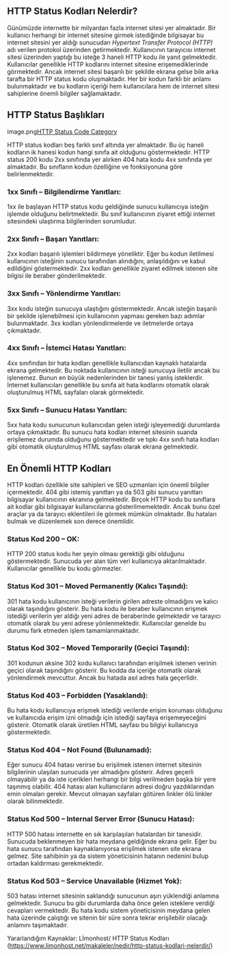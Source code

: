 ## HTTP Status Kodları Nelerdir?

Günümüzde internette bir milyardan fazla internet sitesi yer almaktadır. Bir kullanıcı herhangi bir internet sitesine girmek istediğinde bilgisayar bu internet sitesini yer aldığı sunucudan _Hypertext Transfer Protocol (HTTP)_ adı verilen protokol üzerinden getirmektedir. Kullanıcının tarayıcısı internet sitesi üzerinden yaptığı bu isteğe 3 haneli HTTP kodu ile yanıt gelmektedir. Kullanıcılar genellikle HTTP kodlarını internet sitesine erişemediklerinde görmektedir. Ancak internet sitesi başarılı bir şekilde ekrana gelse bile arka tarafta bir HTTP status kodu oluşmaktadır. Her bir kodun farklı bir anlamı bulunmaktadır ve bu kodların içeriği hem kullanıcılara hem de internet sitesi sahiplerine önemli bilgiler sağlamaktadır.


## HTTP Status Başlıkları

image.png[HTTP Status Code Category](https://mbilgil0.medium.com/http-status-code-9cb5bc7aafce)

HTTP status kodları beş farklı sınıf altında yer almaktadır. Bu üç haneli kodların ik hanesi kodun hangi sınıfa ait olduğunu göstermektedir. HTTP status 200 kodu 2xx sınıfında yer alırken 404 hata kodu 4xx sınıfında yer almaktadır. Bu sınıfların kodun özelliğine ve fonksiyonuna göre belirlenmektedir.


### 1xx Sınıfı – Bilgilendirme Yanıtları: 
1xx ile başlayan HTTP status kodu geldiğinde sunucu kullanıcıya isteğin işlemde olduğunu belirtmektedir. Bu sınıf kullanıcının ziyaret ettiği internet sitesindeki ulaştırma bilgilerinden sorumludur.

### 2xx Sınıfı – Başarı Yanıtları: 
2xx kodları başarılı işlemleri bildirmeye yöneliktir. Eğer bu kodun iletilmesi kullanıcının isteğinin sunucu tarafından alındığını, anlaşıldığını ve kabul edildiğini göstermektedir. 2xx kodları genellikle ziyaret edilmek istenen site bilgisi ile beraber gönderilmektedir.

### 3xx Sınıfı – Yönlendirme Yanıtları: 
3xx kodu isteğin sunucuya ulaştığını göstermektedir. Ancak isteğin başarılı bir şekilde işlenebilmesi için kullanıcının yapması gereken bazı adımlar bulunmaktadır. 3xx kodları yönlendirmelerde ve iletmelerde ortaya çıkmaktadır.

### 4xx Sınıfı – İstemci Hatası Yanıtları: 
4xx sınıfından bir hata kodları genellikle kullanıcıdan kaynaklı hatalarda ekrana gelmektedir. Bu noktada kullanıcının isteği sunucuya iletilir ancak bu işlenemez. Bunun en büyük nedenlerinden bir tanesi yanlış isteklerdir. İnternet kullanıcıları genellikle bu sınıfa ait hata kodlarını otomatik olarak oluşturulmuş HTML sayfaları olarak görmektedir.

### 5xx Sınıfı – Sunucu Hatası Yanıtları: 
5xx hata kodu sunucunun kullanıcıdan gelen isteği işleyemediği durumlarda ortaya çıkmaktadır. Bu sunucu hata kodları internet sitesinin suanda erişilemez durumda olduğunu göstermektedir ve tıpkı 4xx sınıfı hata kodları gibi otomatik oluşturulmuş HTML sayfası olarak ekrana gelmektedir.

## En Önemli HTTP Kodları

HTTP kodları özellikle site sahipleri ve SEO uzmanları için önemli bilgiler içermektedir. 404 gibi istemiş yanıtları ya da 503 gibi sunucu yanıtları bilgisayar kullanıcının ekranına gelmektedir. Birçok HTTP kodu bu sınıflara ait kodlar gibi bilgisayar kullanıcılarına gösterilmemektedir. Ancak bunu özel araçlar ya da tarayıcı eklentileri ile görmek mümkün olmaktadır. Bu hataları bulmak ve düzenlemek son derece önemlidir.


### Status Kod 200 – OK: 
HTTP 200 status kodu her şeyin olması gerektiği gibi olduğunu göstermektedir. Sunucuda yer alan tüm veri kullanıcıya aktarılmaktadır. Kullanıcılar genellikle bu kodu görmezler.

### Status Kod 301 – Moved Permanently (Kalıcı Taşındı): 
301 hata kodu kullanıcının isteği verilerin girilen adreste olmadığını ve kalıcı olarak taşındığını gösterir. Bu hata kodu ile beraber kullanıcının erişmek istediği verilerin yer aldığı yeni adres de beraberinde gelmektedir ve tarayıcı otomatik olarak bu yeni adrese yönlenmektedir. Kullanıcılar genelde bu durumu fark etmeden işlem tamamlanmaktadır.

### Status Kod 302 – Moved Temporarily (Geçici Taşındı): 
301 kodunun aksine 302 kodu kullanıcı tarafından erişilmek istenen verinin geçici olarak taşındığını gösterir. Bu kodda da içeriğe otomatik olarak yönlendirmek mevcuttur. Ancak bu hatada asıl adres hala geçerlidir.

### Status Kod 403 – Forbidden (Yasaklandı): 
Bu hata kodu kullanıcıya erişmek istediği verilerde erişim koruması olduğunu ve kullanıcıda erişim izni olmadığı için istediği sayfaya erişemeyeceğini gösterir. Otomatik olarak üretilen HTML sayfası bu bilgiyi kullanıcıya göstermektedir.

### Status Kod 404 – Not Found (Bulunamadı): 
Eğer sunucu 404 hatası verirse bu erişilmek istenen internet sitesinin bilgilerinin ulaşılan sunucuda yer almadığını gösterir. Adres geçerli olmayabilir ya da iste içerikleri herhangi bir bilgi verilmeden başka bir yere taşınmış olabilir. 404 hatası alan kullanıcıların adresi doğru yazdıklarından emin olmaları gerekir. Mevcut olmayan sayfaları götüren linkler ölü linkler olarak bilinmektedir.

### Status Kod 500 – Internal Server Error (Sunucu Hatası): 
HTTP 500 hatası internette en sık karşılaşılan hatalardan bir tanesidir. Sunucuda beklenmeyen bir hata meydana geldiğinde ekrana gelir. Eğer bu hata sunucu tarafından kaynaklanıyorsa erişilmek istenen site ekrana gelmez. Site sahibinin ya da sistem yöneticisinin hatanın nedenini bulup ortadan kaldırması gerekmektedir.

### Status Kod 503 – Service Unavailable (Hizmet Yok): 
503 hatası internet sitesinin saklandığı sunucunun aşırı yüklendiği anlamına gelmektedir. Sunucu bu gibi durumlarda daha önce gelen isteklere verdiği cevapları vermektedir. Bu hata kodu sistem yöneticisinin meydana gelen hata üzerinde çalıştığı ve sitenin bir süre sonra tekrar erişilebilir olacağı anlamını taşımaktadır.


Yararlandığım Kaynaklar: Lİmonhost/ HTTP Status Kodları (https://www.limonhost.net/makaleler/nedir/http-status-kodlari-nelerdir/)

